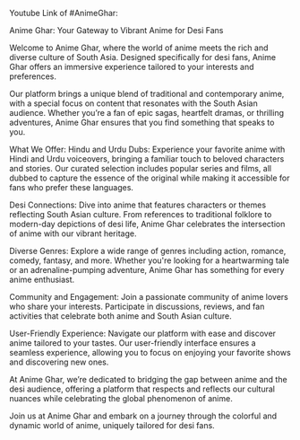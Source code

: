 

Youtube Link of #AnimeGhar:


Anime Ghar: Your Gateway to Vibrant Anime for Desi Fans

Welcome to Anime Ghar, where the world of anime meets the rich and diverse culture of South Asia. Designed specifically for desi fans, Anime Ghar offers an immersive experience tailored to your interests and preferences.

Our platform brings a unique blend of traditional and contemporary anime, with a special focus on content that resonates with the South Asian audience. Whether you’re a fan of epic sagas, heartfelt dramas, or thrilling adventures, Anime Ghar ensures that you find something that speaks to you.

What We Offer:
Hindu and Urdu Dubs: Experience your favorite anime with Hindi and Urdu voiceovers, bringing a familiar touch to beloved characters and stories. Our curated selection includes popular series and films, all dubbed to capture the essence of the original while making it accessible for fans who prefer these languages.

Desi Connections: Dive into anime that features characters or themes reflecting South Asian culture. From references to traditional folklore to modern-day depictions of desi life, Anime Ghar celebrates the intersection of anime with our vibrant heritage.

Diverse Genres: Explore a wide range of genres including action, romance, comedy, fantasy, and more. Whether you're looking for a heartwarming tale or an adrenaline-pumping adventure, Anime Ghar has something for every anime enthusiast.

Community and Engagement: Join a passionate community of anime lovers who share your interests. Participate in discussions, reviews, and fan activities that celebrate both anime and South Asian culture.

User-Friendly Experience: Navigate our platform with ease and discover anime tailored to your tastes. Our user-friendly interface ensures a seamless experience, allowing you to focus on enjoying your favorite shows and discovering new ones.

At Anime Ghar, we’re dedicated to bridging the gap between anime and the desi audience, offering a platform that respects and reflects our cultural nuances while celebrating the global phenomenon of anime.

Join us at Anime Ghar and embark on a journey through the colorful and dynamic world of anime, uniquely tailored for desi fans.
